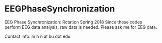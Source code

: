 # EEGPhaseSynchronization
EEG Phase Synchronization: Rotation Spring 2018
Since these codes perform EEG data analysis, raw data is needed. Please ask me for EEG data.

Contact info: m h n at bu dot edu
